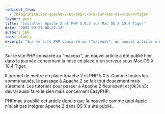 ```yaml
---
redirect_from:
  - /blog/installer-apache-2-et-php-5-0-5-sur-mac-os-x-10-4-tiger
layout: post
title: 'Installer Apache 2 et PHP 5.0.5 sur Mac OS X 10.4 Tiger'
date: '2005-09-27 08:27:12'
author: j0k
tags: blabla
excerpt: "Sur le site PHP consacré au \"maceux\", un nouvel article a été publié hier dans la journée concernant la mise en place d'un serveur sous Mac OS X 10.4 Tiger.     \nIl permet de mettre en place Apache 2 et PHP 5.0.5. Comme toutes les communautés, le passage à Apache 2 se fait tout doucement mais sûrement. Les tutoriels pour passer à Apache 2 fleurissent et j0k3r.n3t      …"
---
```


Sur le site PHP consacré au "maceux", un nouvel article a été publié hier dans la journée concernant la mise en place d'un serveur sous Mac OS X 10.4 Tiger.

Il permet de mettre en place Apache 2 et PHP 5.0.5. Comme toutes les communautés, le passage à Apache 2 se fait tout doucement mais sûrement. Les tutoriels pour passer à Apache 2 fleurissent et j0k3r.n3t devrai aussi faire le sien mais concernant EasyPHP.

PHPmac a publié cet [article](http://phpmac.com/articles.php?view=235) depuis que la nouvelle comme quoi Apple n'allait pas intégrer Apache 2 dans OS X a été publié.
